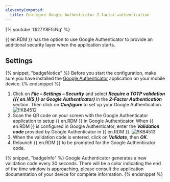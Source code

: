 ```yaml
---
eleventyComputed:
  title: Configure Google Authenticator 2-factor authentication
---
```

{% youtube 'Oi27Y8FfcNg' %}

{{ en.RDM }} has the option to use Google Authenticator to provide an additional security layer when the application starts.

## Settings

{% snippet, "badgeNotice" %}
Before you start the configuration, make sure you have installed the [Google Authenticator](https://support.google.com/accounts/answer/1066447?hl=en) application on your mobile device.
{% endsnippet %}

1. Click on ***File – Settings – Security*** and select ***Require a TOTP validation ({{ en.WS }} or Google Authenticator)*** in the ***2-Factor Authentication*** section. Then click on ***Configure*** to set up your Google Authentication.
![!!KB4512](https://cdnweb.devolutions.net/docs/docs_en_kb_KB4512.png)
1. Scan the QR code on your screen with the Google Authenticator application to setup {{ en.RDM }} in Google Authenticator. When {{ en.RDM }} is configured in Google Authenticator, enter the ***Validation code*** provided by Google Authenticator in {{ en.RDM }}.
![!!KB4513](https://cdnweb.devolutions.net/docs/docs_en_kb_KB4513.png)
1. When the validation code is entered, click on ***Validate***, then ***OK***.
1. Relaunch {{ en.RDM }} to be prompted for the Google Authenticator code.

{% snippet, "badgeInfo" %}
Google Authenticator generates a new validation code every 30 seconds. There will be a color indicating the end of the time window is approaching, please consult the application documentation of your device for complete information.
{% endsnippet %}
